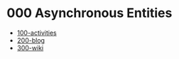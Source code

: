 # 000 Asynchronous Entities
- [100-activities](activities/100-activities.md)
- [200-blog](blog/200-blog.md)
- [300-wiki](wiki/300-wiki.md)